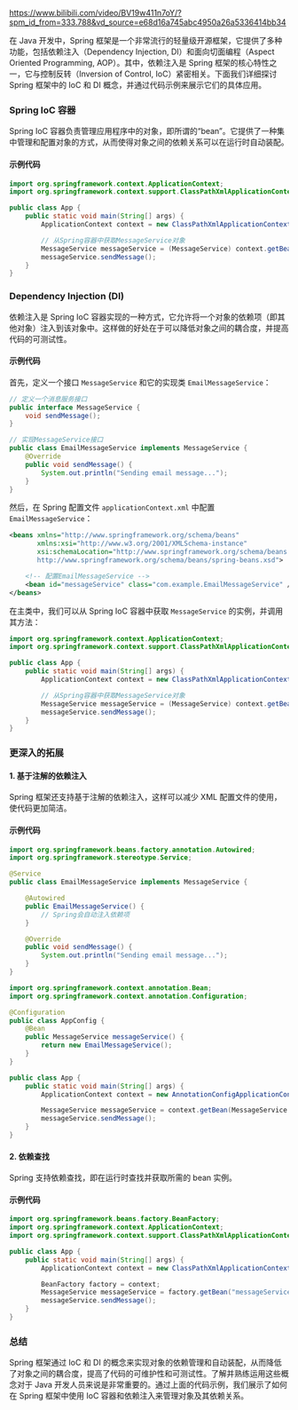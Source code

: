 https://www.bilibili.com/video/BV19w411n7oY/?spm_id_from=333.788&vd_source=e68d16a745abc4950a26a5336414bb34

在 Java 开发中，Spring 框架是一个非常流行的轻量级开源框架，它提供了多种功能，包括依赖注入（Dependency Injection, DI）和面向切面编程（Aspect Oriented Programming, AOP）。其中，依赖注入是 Spring 框架的核心特性之一，它与控制反转（Inversion of Control, IoC）紧密相关。下面我们详细探讨 Spring 框架中的 IoC 和 DI 概念，并通过代码示例来展示它们的具体应用。

### Spring IoC 容器

Spring IoC 容器负责管理应用程序中的对象，即所谓的“bean”。它提供了一种集中管理和配置对象的方式，从而使得对象之间的依赖关系可以在运行时自动装配。

#### 示例代码

```java
import org.springframework.context.ApplicationContext;
import org.springframework.context.support.ClassPathXmlApplicationContext;

public class App {
    public static void main(String[] args) {
        ApplicationContext context = new ClassPathXmlApplicationContext("applicationContext.xml");

        // 从Spring容器中获取MessageService对象
        MessageService messageService = (MessageService) context.getBean("messageService");
        messageService.sendMessage();
    }
}
```

### Dependency Injection (DI)

依赖注入是 Spring IoC 容器实现的一种方式，它允许将一个对象的依赖项（即其他对象）注入到该对象中。这样做的好处在于可以降低对象之间的耦合度，并提高代码的可测试性。

#### 示例代码

首先，定义一个接口 `MessageService` 和它的实现类 `EmailMessageService`：

```java
// 定义一个消息服务接口
public interface MessageService {
    void sendMessage();
}

// 实现MessageService接口
public class EmailMessageService implements MessageService {
    @Override
    public void sendMessage() {
        System.out.println("Sending email message...");
    }
}
```

然后，在 Spring 配置文件 `applicationContext.xml` 中配置 `EmailMessageService`：

```xml
<beans xmlns="http://www.springframework.org/schema/beans"
       xmlns:xsi="http://www.w3.org/2001/XMLSchema-instance"
       xsi:schemaLocation="http://www.springframework.org/schema/beans
       http://www.springframework.org/schema/beans/spring-beans.xsd">

    <!-- 配置EmailMessageService -->
    <bean id="messageService" class="com.example.EmailMessageService" />
</beans>
```

在主类中，我们可以从 Spring IoC 容器中获取 `MessageService` 的实例，并调用其方法：

```java
import org.springframework.context.ApplicationContext;
import org.springframework.context.support.ClassPathXmlApplicationContext;

public class App {
    public static void main(String[] args) {
        ApplicationContext context = new ClassPathXmlApplicationContext("applicationContext.xml");

        // 从Spring容器中获取MessageService对象
        MessageService messageService = (MessageService) context.getBean("messageService");
        messageService.sendMessage();
    }
}
```

### 更深入的拓展

#### 1. **基于注解的依赖注入**

Spring 框架还支持基于注解的依赖注入，这样可以减少 XML 配置文件的使用，使代码更加简洁。

#### 示例代码

```java
import org.springframework.beans.factory.annotation.Autowired;
import org.springframework.stereotype.Service;

@Service
public class EmailMessageService implements MessageService {

    @Autowired
    public EmailMessageService() {
        // Spring会自动注入依赖项
    }

    @Override
    public void sendMessage() {
        System.out.println("Sending email message...");
    }
}

import org.springframework.context.annotation.Bean;
import org.springframework.context.annotation.Configuration;

@Configuration
public class AppConfig {
    @Bean
    public MessageService messageService() {
        return new EmailMessageService();
    }
}

public class App {
    public static void main(String[] args) {
        ApplicationContext context = new AnnotationConfigApplicationContext(AppConfig.class);

        MessageService messageService = context.getBean(MessageService.class);
        messageService.sendMessage();
    }
}
```

#### 2. **依赖查找**

Spring 支持依赖查找，即在运行时查找并获取所需的 bean 实例。

#### 示例代码

```java
import org.springframework.beans.factory.BeanFactory;
import org.springframework.context.ApplicationContext;
import org.springframework.context.support.ClassPathXmlApplicationContext;

public class App {
    public static void main(String[] args) {
        ApplicationContext context = new ClassPathXmlApplicationContext("applicationContext.xml");

        BeanFactory factory = context;
        MessageService messageService = factory.getBean("messageService", MessageService.class);
        messageService.sendMessage();
    }
}
```

### 总结

Spring 框架通过 IoC 和 DI 的概念来实现对象的依赖管理和自动装配，从而降低了对象之间的耦合度，提高了代码的可维护性和可测试性。了解并熟练运用这些概念对于 Java 开发人员来说是非常重要的。通过上面的代码示例，我们展示了如何在 Spring 框架中使用 IoC 容器和依赖注入来管理对象及其依赖关系。
